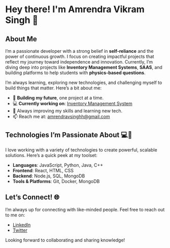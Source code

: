 # Hey there! I'm Amrendra Vikram Singh 👋

## About Me
I’m a passionate developer with a strong belief in **self-reliance** and the power of continuous growth. I focus on creating impactful projects that reflect my journey toward independence and innovation. Currently, I’m diving deep into projects like **Inventory Management Systems**, **SAAS**, and building platforms to help students with **physics-based questions**.

I’m always learning, exploring new technologies, and challenging myself to build things that matter. Here’s a bit about me:

- 🚀 **Building my future**, one project at a time.
- 💻 **Currently working on**: [Inventory Management System](#https://mark-v1.vercel.app/)
- 🌱 Always improving my skills and learning new tech.
- 📫 Reach me at: [amrendravsinghh@gmail.com](mailto:amrendravsinghh@gmail.com)

## Technologies I’m Passionate About 💻💖
I love working with a variety of technologies to create powerful, scalable solutions. Here’s a quick peek at my toolset:

- **Languages**: JavaScript, Python, Java, C++
- **Frontend**: React, HTML, CSS
- **Backend**: Node.js, SQL, MongoDB
- **Tools & Platforms**: Git, Docker, MongoDB

## Let’s Connect! 🌐
I’m always up for connecting with like-minded people. Feel free to reach out to me on:

- [LinkedIn](https://www.linkedin.com/in/amrendra-vikram-singh-487ab9209/)
- [Twitter](https://twitter.com/your-twitter)

Looking forward to collaborating and sharing knowledge!
